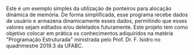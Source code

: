 Este é um exemplo simples da utilização de ponteiros para alocação dinámica de memória. De forma simplificada, esse programa recebe dados de usuário e armazena dinamicamente esses dados, permitindo que esses valores sejam editados e/ou deletados futuramente.
Este projeto tem como objetivo colocar em prática os conhecimentos adiquiridos na matéria "Programação Estruturada" ministrada pelo Prof. Dr. F. Isidro no quadrimestre 2019.3 da UFABC. 
 
